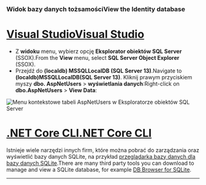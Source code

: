 ### <a name="view-the-identity-database"></a><span data-ttu-id="1e24d-101">Widok bazy danych tożsamości</span><span class="sxs-lookup"><span data-stu-id="1e24d-101">View the Identity database</span></span>

# <a name="visual-studiotabvisual-studio"></a>[<span data-ttu-id="1e24d-102">Visual Studio</span><span class="sxs-lookup"><span data-stu-id="1e24d-102">Visual Studio</span></span>](#tab/visual-studio) 

* <span data-ttu-id="1e24d-103">Z **widoku** menu, wybierz opcję **Eksplorator obiektów SQL Server** (SSOX).</span><span class="sxs-lookup"><span data-stu-id="1e24d-103">From the **View** menu, select **SQL Server Object Explorer** (SSOX).</span></span>
* <span data-ttu-id="1e24d-104">Przejdź do **(localdb) MSSQLLocalDB (SQL Server 13)**.</span><span class="sxs-lookup"><span data-stu-id="1e24d-104">Navigate to **(localdb)MSSQLLocalDB(SQL Server 13)**.</span></span> <span data-ttu-id="1e24d-105">Kliknij prawym przyciskiem myszy **dbo. AspNetUsers** > **wyświetlania danych**:</span><span class="sxs-lookup"><span data-stu-id="1e24d-105">Right-click on **dbo.AspNetUsers** > **View Data**:</span></span>

![Menu kontekstowe tabeli AspNetUsers w Eksploratorze obiektów SQL Server](~/security/authentication/accconfirm/_static/ssox.png)

# <a name="net-core-clitabnetcore-cli"></a>[<span data-ttu-id="1e24d-107">.NET Core CLI</span><span class="sxs-lookup"><span data-stu-id="1e24d-107">.NET Core CLI</span></span>](#tab/netcore-cli)

<span data-ttu-id="1e24d-108">Istnieje wiele narzędzi innych firm, które można pobrać do zarządzania oraz wyświetlić bazy danych SQLite, na przykład [przeglądarka bazy danych dla bazy danych SQLite](http://sqlitebrowser.org/).</span><span class="sxs-lookup"><span data-stu-id="1e24d-108">There are many third party tools you can download to manage and view a SQLite database, for example [DB Browser for SQLite](http://sqlitebrowser.org/).</span></span>

------